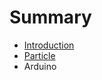 # Summary

* [Introduction](documentation/Introduction.md)
* [Particle](documentation/Particle.md)
* Arduino

